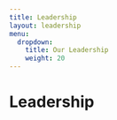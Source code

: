 ```yaml
---
title: Leadership
layout: leadership
menu:
  dropdown:
    title: Our Leadership
    weight: 20
---
```


# Leadership
